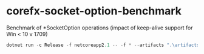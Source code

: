 # corefx-socket-option-benchmark
Benchmark of *SocketOption operations (impact of keep-alive support for Win &lt; 10 v 1709)

```csharp
dotnet run -c Release -f netcoreapp2.1 -- -f * --artifacts ".\artifacts\run-01"
```